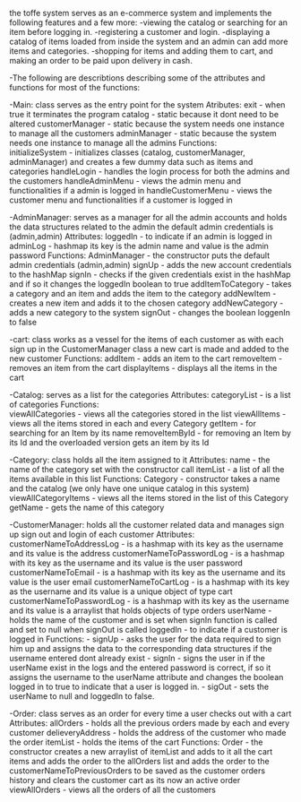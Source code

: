the toffe system serves as an e-commerce system and implements the following features and a few more:
-viewing the catalog or searching for an item before logging in.
-registering a customer and login.
-displaying a catalog of items loaded from inside the system and an admin can add more items and categories.
-shopping for items and adding them to cart, and making an order to be paid upon delivery in cash.

-The following are describtions describing some of the attributes and functions for most of the functions:

-Main:
class serves as the entry point for the system
    Atributes:
  			exit - when true it terminates the program
  			catalog - static because it dont need to be altered
  			customerManager - static because the system needs one instance to manage all the customers
  			adminManager - static because the system needs one instance to manage all the admins
    Functions:						
 			initializeSystem - initializes classes (catalog, customerManager, adminManager) and creates a few dummy data such as items and categories
 			handleLogin - handles the login process for both the admins and the customers
 			handleAdminMenu - views the admin menu and functionalities if a admin is logged in
 			handleCustomerMenu - views the customer menu and functionalities if a customer is logged in

-AdminManager:
serves as a manager for all the admin accounts and holds the data structures related to the admin the default admin credentials is (admin,admin)
    Attributes:
 			loggedIn - to indicate if an admin is logged in
  		adminLog - hashmap its key is the admin name and value is the admin password
    Functions:
 			AdminManager - the constructor puts the default admin credentials (admin,admin)
 			signUp - adds the new account credentials to the hashMap
 			signIn - checks if the given credentials exist in the hashMap and if so it changes the loggedIn boolean to true
 			addItemToCategory - takes a category and an item and adds the item to the category
  		addNewItem - creates a new item and adds it to the chosen category
 			addNewCategory - adds a new category to the system
 			signOut - changes the boolean loggenIn to false
      
-cart:
class works as a vessel for the items of each customer as with each sign up in the CustomerManager class a new cart is made and added to the new customer
    Functions:
      addItem - adds an item to the cart
    	removeItem - removes an item from the cart
  		displayItems - displays all the items in the cart

-Catalog:
serves as a list for the categories 
    Attributes:
  		categoryList - is a list of categories
    Functions:			
   		viewAllCategories - views all the categories stored in the list
 			viewAllItems - views all the items stored in each and every Category
 			getItem - for searching for an Item by its name
 			removeItemById - for removing an Item by its Id and the overloaded version gets an item by its Id
    
-Category:
class holds all the item assigned to it
    Attributes:
   		name - the name of the category set with the constructor call
 			itemList - a list of all the items available in this list
    Functions:
 			Category - constructor takes a name and the catalog (we only have one unique catalog in this system)
 			viewAllCategoryItems - views all the items stored in the list of this Category
 			getName - gets the name of this category

-CustomerManager:
holds all the customer related data and manages sign up sign out and login of each customer
     Attributes:
 			customerNameToAddressLog - is a hashmap with its key as the username and its value is the address
 			customerNameToPasswordLog - is a hashmap with its key as the username and its value is the user password
 			customerNameToEmail - is a hashmap with its key as the username and its value is the user email
 			customerNameToCartLog - is a hashmap with its key as the username and its value is a unique object of type cart
 			customerNameToPasswordLog - is a hashmap with its key as the username and its value is a arraylist that holds objects of type orders
 			userName - holds the name of the customer and is set when signIn function is called and set to null when signOut is called
 			loggedIn - to indicate if a customer is logged in 
     Functions:
 		   - signUp - asks the user for the data required to sign him up and assigns the data to the corresponding data structures if the username entered dont already exist
 		   - signIn - signs the user in if the userName exist in the logs and the entered password is correct, if so it assigns the username to the
          userName attribute and changes the boolean logged in to true to indicate that a user is logged in.
   		 - sigOut - sets the userName to null and loggedIn to false.



-Order:
class serves as an order for every time a user checks out with a cart
    Attributes:
 			allOrders - holds all the previous orders made by each and every customer
 			delieveryAddress - holds the address of the customer who made the order
 			itemList - holds the items of the cart 
    Functions:
 			Order - the constructor creates a new arraylist of itemList and adds to it all the cart items and adds the order to the allOrders list
 			and adds the order to the customerNameToPreviousOrders to be saved as the customer orders history
 			and clears the customer cart as its now an active order 			
 			viewAllOrders - views all the orders of all the customers
 

